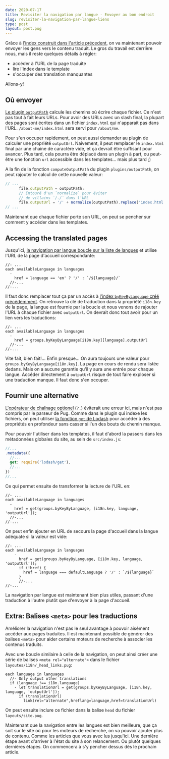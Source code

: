 ```yaml
---
date: 2020-07-17
title: Revisiter la navigation par langue - Envoyer au bon endroit
slug: revisiter-la-navigation-par-langue-liens
type: post
layout: post.pug
---
```

Grâce à [l'index construit dans l'article précedent][previous-article], on va maintenant pouvoir envoyer les gens vers le contenu traduit. Le gros du travail est derrière nous, mais il reste quelques détails à régler:

- accéder à l'URL de la page traduite
- lire l'index dans le template
- s'occuper des translation manquantes

Allons-y!

Où envoyer
---

[Le plugin `outputPath`][outputpath-plugin] calcule les chemins où écrire chaque fichier. Ce n'est pas tout à fait leurs URLs. Pour avoir des URLs avec un slash final, la plupart des pages sont écrites dans un fichier `index.html` qui n'apparait pas dans l'URL. `/about-me/index.html` sera servi pour `/about/me`.

Pour s'en occuper rapidement, on peut aussi demander au plugin de calculer une propriété `outputUrl`. Naivement, il peut remplacer le `index.html` final par une chaine de caractère vide, et ça devrait être suffisant pour avancer. Plus tard, cela pourra être déplacé dans un plugin à part, ou peut-être une fonction `url` accessible dans les templates... mais plus tard ;)

A la fin de la fonction `computeOutputPath` du plugin `plugins/outputPath`, on peut rajouter le calcul de cette nouvelle valeur:

```js
// ...
      file.outputPath = outputPath;
      // Entouré d'un `normalize` pour éviter
      // de villains `/./` dans l'URL 
      file.outputUrl = '/' + normalize(outputPath).replace('index.html', '');
// ...
```

Maintenant que chaque fichier porte son URL, on peut se pencher sur comment y accéder dans les templates.

Accessing the translated pages
---

Jusqu'ici, [la navigation par langue boucle sur la liste de langues][language-switcher] et utilise l'URL de la page d'accueil correspondante:

```pug
//- ...
each availableLanguage in languages
  -
    href = language == 'en' ? '/' : `/${language}/`
  //-...
//-...
```

Il faut donc remplacer tout ça par un accès à [l'index `byKeyByLanguage` créé précédemment][previous-article]. On retrouve la clé de traduction dans la propriété `i18n.key` de la page, la langue est fournie par la boucle et nous venons de rajouter l'URL à chaque fichier avec `outputUrl`. On devrait donc tout avoir pour un lien vers les traductions:

```pug
//- ...
each availableLanguage in languages
  -
    href = groups.byKeyByLanguage[i18n.key][language].outputUrl
  //-...
//-...
```

Vite fait, bien fait!... Enfin presque... On aura toujours une valeur pour `groups.byKeyByLanguage[i18n.key]`. La page en cours de rendu sera listée dedans. Mais on a aucune garantie qu'il y aura une entrée pour chaque langue. Accéder directement à `outputUrl` risque de tout faire exploser si une traduction manque. Il faut donc s'en occuper.

Fournir une alternative
---
[L'opérateur de chaînage optionel][optional-chaining-operator] (`?.`) éviterait une erreur ici, mais n'est pas compris par le parseur de Pug. Comme dans le plugin qui indexe les fichiers, on peut utiliser <a href="https://lodash.com/docs/4.17.15#get" hreflang="en">la fonction `get` de Lodash</a> pour accéder à des propriétés en profondeur sans casser si l'un des bouts du chemin manque.

Pour pouvoir l'utiliser dans les templates, il faut d'abord la passers dans les métadonnées globales du site, au sein de `src/index.js`:

```js
//...
.metadata({
  //...
  get: require('lodash/get'),
  //...
})
//...
```

Ce qui permet ensuite de transformer la lecture de l'URL en:

```pug
//- ...
each availableLanguage in languages
  -
    href = get(groups.byKeyByLanguage, [i18n.key, language, 'outputUrl']);
  //-...
//-...
```

On peut enfin ajouter en URL de secours la page d'accueil dans la langue adéquate si la valeur est vide:

```pug
//- ...
each availableLanguage in languages
    -
      href = get(groups.byKeyByLanguage, [i18n.key, language, 'outputUrl']);
      if (!href) { 
        href = language === defaultLanguage ? '/' : `/${language}`  
      }
      //-...
//-...
```

La navigation par langue est maintenant bien plus utiles, passant d'une traduction à l'autre plutôt que d'envoyer à la page d'accueil.

Extra: Balises `<meta>` pour les traductions
---

Améliorer la navigation n'est pas le seul avantage à pouvoir aisément accéder aux pages traduites. Il est maintenant possible de générer des balises `<meta>` pour aider certains moteurs de recherche à associer les contenus traduits.

Avec une boucle similaire à celle de la navigation, on peut ainsi créer une série de balises `<meta rel="alternate">` dans le fichier `layoutes/i18n/_head_links.pug`:

```pug
each language in languages
  //- Only output other translations
  if (language !== i18n.language)
    - let translationUrl = get(groups.byKeyByLanguage, [i18n.key, language, 'outputUrl']);
      if (translationUrl)
        link(rel="alternate",hreflang=language,href=translationUrl)
```

On peut ensuite inclure ce fichier dans la balise `head` du fichier `layouts/site.pug`.

Maintenant que la navigation entre les langues est bien meilleure, que ça soit sur le site où pour les moteurs de recherche, on va pouvoir ajouter plus de contenu. Comme les articles que vous avec lus jusqu'ici. Une dernière étape avant d'arriver à l'état du site à son relancement. Ou plutôt quelques dernières étapes. On commencera à s'y pencher dessus dès le prochain article.

[previous-article]: ../revisiter-la-navigation-par-langue-indexer-les-pages
[outputpath-plugin]:../au-bon-endroit
[language-switcher]:../detecter-la-langue-seconde-passe
[optional-chaining-operator]: https://developer.mozilla.org/fr/docs/Web/JavaScript/Reference/Op%C3%A9rateurs/Optional_chaining
